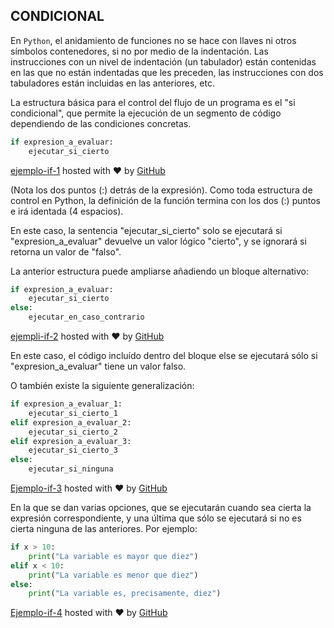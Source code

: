 ## CONDICIONAL

En `Python`, el anidamiento de funciones no se hace con llaves ni otros símbolos contenedores, si no por medio de la indentación. Las instrucciones con un nivel de indentación (un tabulador) están contenidas en las que no están indentadas que les preceden, las instrucciones con dos tabuladores están incluidas en las anteriores, etc.

La estructura básica para el control del flujo de un programa es el "si condicional", que permite la ejecución de un segmento de código dependiendo de las condiciones concretas.
```python
if expresion_a_evaluar:
    ejecutar_si_cierto
```
[ejemplo-if-1](https://gist.github.com/psicobyte/423d624787386e1b4d24#file-ejemplo-if-1) hosted with ❤ by [GitHub](https://github.com)

(Nota los dos puntos (:) detrás de la expresión). Como toda estructura de control en Python, la definición de la función termina con los dos (:) puntos e irá identada (4 espacios).

En este caso, la sentencia "ejecutar_si_cierto" solo se ejecutará si "expresion_a_evaluar" devuelve un valor lógico "cierto", y se ignorará si retorna un valor de "falso".

La anterior estructura puede ampliarse añadiendo un bloque alternativo:
```python
if expresion_a_evaluar:
    ejecutar_si_cierto
else:
    ejecutar_en_caso_contrario
```
[ejempli-if-2](https://gist.github.com/psicobyte/6cd4752b4df4b2a4ae23#file-ejempli-if-2) hosted with ❤ by [GitHub](https://github.com)

En este caso, el código incluído dentro del bloque else se ejecutará sólo si "expresion_a_evaluar" tiene un valor falso.

O también existe la siguiente generalización:
```python
if expresion_a_evaluar_1:
    ejecutar_si_cierto_1
elif expresion_a_evaluar_2:
    ejecutar_si_cierto_2
elif expresion_a_evaluar_3:
    ejecutar_si_cierto_3
else:
    ejecutar_si_ninguna
```
[Ejemplo-if-3](https://gist.github.com/psicobyte/39f5509ca43a777d14f0#file-ejemplo-if-3) hosted with ❤ by [GitHub](https://github.com)

En la que se dan varias opciones, que se ejecutarán cuando sea cierta la expresión correspondiente, y una última que sólo se ejecutará si no es cierta ninguna de las anteriores.
Por ejemplo:
```python
if x > 10:
    print("La variable es mayor que diez")
elif x < 10:
    print("La variable es menor que diez")
else:
    print("La variable es, precisamente, diez")
```
[Ejemplo-if-4](https://gist.github.com/psicobyte/eb7a19e6d515c053462f#file-ejemplo-if-4) hosted with ❤ by [GitHub](https://github.com) 

